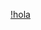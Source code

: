 [!hola](https://github.com/T013D0/Asistencia-DUOC-Maqueta/blob/main/Imagen%20de%20WhatsApp%202024-11-29%20a%20las%2015.59.19_ec394544.jpg?raw=true)
